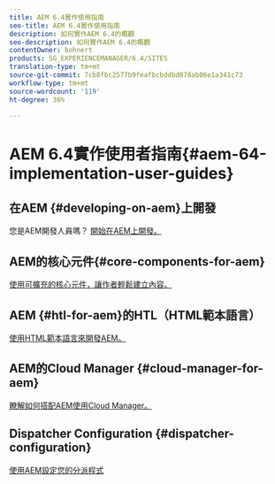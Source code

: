 ```yaml
---
title: AEM 6.4實作使用指南
seo-title: AEM 6.4實作使用指南
description: 如何實作AEM 6.4的概觀
seo-description: 如何實作AEM 6.4的概觀
contentOwner: bohnert
products: SG_EXPERIENCEMANAGER/6.4/SITES
translation-type: tm+mt
source-git-commit: 7cb8fbc2577b9feafbcbddbd078ab06e1a341c73
workflow-type: tm+mt
source-wordcount: '119'
ht-degree: 36%

---
```



# AEM 6.4實作使用者指南{#aem-64-implementation-user-guides}

## 在AEM {#developing-on-aem}上開發

您是AEM開發人員嗎？ [開始在AEM上開發。](/help/sites-developing/home.md)

## AEM的核心元件{#core-components-for-aem}

[使用可擴充的核心元件，讓作者輕鬆建立內容。](https://docs.adobe.com/content/help/zh-Hant/experience-manager-core-components/using/introduction.html)

## AEM {#htl-for-aem}的HTL（HTML範本語言）

[使用HTML範本語言來開發AEM。](https://docs.adobe.com/content/help/zh-Hant/experience-manager-htl/using/overview.html)

## AEM的Cloud Manager {#cloud-manager-for-aem}

[瞭解如何搭配AEM使用Cloud Manager。](https://docs.adobe.com/content/help/zh-Hant/experience-manager-cloud-manager/using/introduction-to-cloud-manager.html)

## Dispatcher Configuration {#dispatcher-configuration}

[使用AEM設定您的分派程式](https://docs.adobe.com/content/help/zh-Hant/experience-manager-dispatcher/using/dispatcher.html)
